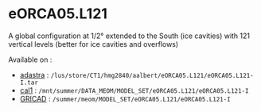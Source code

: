 # eORCA05.L121

A global configuration at 1/2° extended to the South (ice cavities) with 121 vertical levels (better for ice cavities and overflows)

Available on :
  - [adastra](../platforms/adastra.md) : ```/lus/store/CT1/hmg2840/aalbert/eORCA05.L121/eORCA05.L121-I.tar```
  - [cal1](../platforms/cal1.md) : ```/mnt/summer/DATA_MEOM/MODEL_SET/eORCA05.L121/eORCA05.L121-I```
  - [GRICAD](../platforms/GRICAD.md) : ```/summer/meom/MODEL_SET/eORCA05.L121/eORCA05.L121-I```

